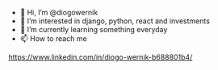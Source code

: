 - 👋 Hi, I’m @diogowernik
- 👀 I’m interested in django, python, react and investments
- 🌱 I’m currently learning something everyday
- 📫 How to reach me 

https://www.linkedin.com/in/diogo-wernik-b688801b4/

<!---
diogowernik/diogowernik is a ✨ special ✨ repository because its `README.md` (this file) appears on your GitHub profile.
You can click the Preview link to take a look at your changes.
--->
